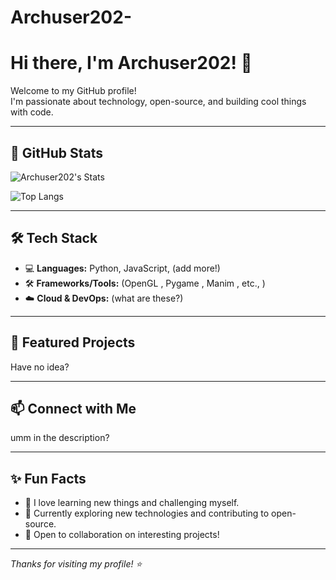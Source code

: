 # Archuser202-

# Hi there, I'm Archuser202! 👋

Welcome to my GitHub profile!  
I'm passionate about technology, open-source, and building cool things with code.

---

## 🚀 GitHub Stats

![Archuser202's Stats](https://github-readme-stats.vercel.app/api?username=Archuser202&theme=catppuccin_mocha&show_icons=true&hide_border=true&count_private=true)


![Top Langs](https://github-readme-stats.vercel.app/api/top-langs/?username=Archuser202&layout=compact&theme=catppuccin_mocha&hide_border=true)

---

## 🛠️ Tech Stack

<!-- Add your favorite tools, languages, or technologies here -->
- 💻 **Languages:** Python, JavaScript, (add more!)
- 🛠️ **Frameworks/Tools:** (OpenGL , Pygame , Manim , etc., )
- ☁️ **Cloud & DevOps:** (what are these?)

---

## 🌟 Featured Projects

<!-- Highlight a few repos or projects here -->
Have no idea?

---

## 📫 Connect with Me

<!-- Add your social links or contact methods here -->
umm in the description?

---

## ✨ Fun Facts

- 🧩 I love learning new things and challenging myself.
- 🌱 Currently exploring new technologies and contributing to open-source.
- 🤝 Open to collaboration on interesting projects!

---

_Thanks for visiting my profile! ⭐️_
